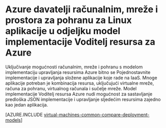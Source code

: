 <properties
   pageTitle="Davatelji računalnim, mreže i pohranu | Microsoft Azure"
   description="Pregled računalnim, mreže i davatelji resursa za pohranu (PZK, NRP i SRP) za Linux aplikacije u modelu implementaciju upravljanja resursima za Azure"
   services="virtual-machines-linux"
   documentationCenter=""
   authors="tfitzmac"
   manager="timlt"
   editor="tysonn"
   tags="azure-resource-manager,azure-service-management"/>

<tags
   ms.service="virtual-machines-linux"
   ms.devlang="na"
   ms.topic="article"
   ms.tgt_pltfrm="vm-linux"
   ms.workload="infrastructure-services"
   ms.date="08/19/2015"
   ms.author="tomfitz"/>

# <a name="azure-compute-network-and-storage-providers-for-linux-applications-under-azure-resource-manager-deployment-model"></a>Azure davatelji računalnim, mreže i prostora za pohranu za Linux aplikacije u odjeljku model implementacije Voditelj resursa za Azure

Uključivanje mogućnosti računalnim, mreže i pohranu s modelom implementaciju upravljanja resursima Azure bitno se Pojednostavnite implementacije i upravljanja složene aplikacije koje rade na IaaS. Mnoge aplikacije potreban je kombinacija resursa, uključujući virtualne mreže, računa za pohranu, virtualnog računala i sučelje mreže. Model implementacije Voditelj resursa Azure nudi mogućnost za sastavljanje predloška JSON implementacije i upravljanje sljedećim resursima zajedno kao jedan aplikacija.

[AZURE.INCLUDE [virtual-machines-common-compare-deployment-models](../../includes/virtual-machines-common-compare-deployment-models.md)]
